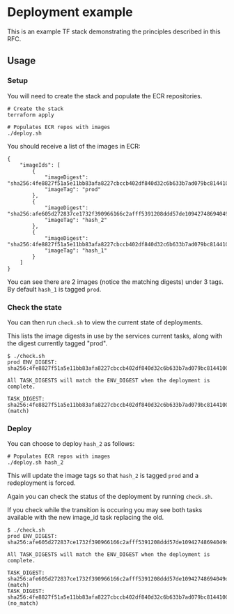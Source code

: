# Deployment example

This is an example TF stack demonstrating the principles described in this RFC.

## Usage

### Setup

You will need to create the stack and populate the ECR repositories.

```text
# Create the stack
terraform apply

# Populates ECR repos with images
./deploy.sh
```

You should receive a list of the images in ECR:

```text
{
    "imageIds": [
        {
            "imageDigest": "sha256:4fe8827f51a5e11bb83afa8227cbccb402df840d32c6b633b7ad079bc8144100",
            "imageTag": "prod"
        },
        {
            "imageDigest": "sha256:afe605d272837ce1732f390966166c2afff5391208ddd57de10942748694049d",
            "imageTag": "hash_2"
        },
        {
            "imageDigest": "sha256:4fe8827f51a5e11bb83afa8227cbccb402df840d32c6b633b7ad079bc8144100",
            "imageTag": "hash_1"
        }
    ]
}
```

You can see there are 2 images \(notice the matching digests\) under 3 tags. By default `hash_1` is tagged `prod`.

### Check the state

You can then run `check.sh` to view the current state of deployments.

This lists the image digests in use by the services current tasks, along with the digest currently tagged "prod".

```text
$ ./check.sh
prod ENV_DIGEST: sha256:4fe8827f51a5e11bb83afa8227cbccb402df840d32c6b633b7ad079bc8144100

All TASK_DIGESTS will match the ENV_DIGEST when the deployment is complete.

TASK_DIGEST: sha256:4fe8827f51a5e11bb83afa8227cbccb402df840d32c6b633b7ad079bc8144100 (match)
```

### Deploy

You can choose to deploy `hash_2` as follows:

```text
# Populates ECR repos with images
./deploy.sh hash_2
```

This will update the image tags so that `hash_2` is tagged `prod` and a redeployment is forced.

Again you can check the status of the deployment by running `check.sh`.

If you check while the transition is occuring you may see both tasks available with the new image\_id task replacing the old.

```text
$ ./check.sh
prod ENV_DIGEST: sha256:afe605d272837ce1732f390966166c2afff5391208ddd57de10942748694049d

All TASK_DIGESTS will match the ENV_DIGEST when the deployment is complete.

TASK_DIGEST: sha256:afe605d272837ce1732f390966166c2afff5391208ddd57de10942748694049d (match)
TASK_DIGEST: sha256:4fe8827f51a5e11bb83afa8227cbccb402df840d32c6b633b7ad079bc8144100 (no_match)
```

